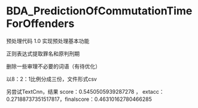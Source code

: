 # BDA_PredictionOfCommutationTimeForOffenders

预处理代码 1.0 实现预处理基本功能
  
正则表达式提取罪名和原判刑期

删除一些审理不必要的词语（有待优化）

以8：2：1比例分成三份，文件形式csv

另尝试TextCnn，结果 score：0.5450505939287278 ， extacc：0.27188737351517817，finalscore：0.46310162780466285


